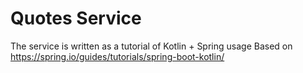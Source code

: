 # Quotes Service 
The service is written as a tutorial of Kotlin + Spring usage
Based on https://spring.io/guides/tutorials/spring-boot-kotlin/
